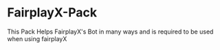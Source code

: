# FairplayX-Pack
This Pack Helps FairplayX's Bot in many ways and is required to be used when using fairplayX
